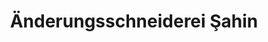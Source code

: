 ---
title: "Änderungsschneiderei Şahin"
url: /darmstadt/aenderungsschneiderei-sahin/
shop: Schneiderei
---